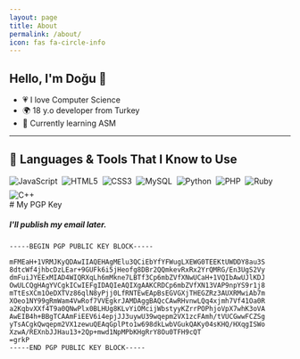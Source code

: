 ```yaml
---
layout: page
title: About
permalink: /about/
icon: fas fa-circle-info
---
```


## Hello, I'm Doğu 👋

- 💗 I love Computer Science  
- 🌍 18 y.o developer from Turkey  
- 🔭 Currently learning ASM  

---
## 🧠 Languages & Tools That I Know to Use

<div style="display: flex; flex-wrap: wrap; gap: 0.5rem;">

<img alt="JavaScript" src="https://img.shields.io/badge/javascript-%23323330.svg?style=for-the-badge&logo=javascript&logoColor=%23F7DF1E"/>
<img alt="HTML5" src="https://img.shields.io/badge/html5-%23E34F26.svg?style=for-the-badge&logo=html5&logoColor=white"/>
<img alt="CSS3" src="https://img.shields.io/badge/css3-%231572B6.svg?style=for-the-badge&logo=css3&logoColor=white"/>
<img alt="MySQL" src="https://img.shields.io/badge/mysql-%2300f.svg?style=for-the-badge&logo=mysql&logoColor=white"/>
<img alt="Python" src="https://img.shields.io/badge/Python-yellow?style=for-the-badge&logo=python"/>
<img alt="PHP" src="https://img.shields.io/badge/php-%234F5B93.svg?style=for-the-badge&logo=php&logoColor=white"/>
<img alt="Ruby" src="https://img.shields.io/badge/ruby-red.svg?style=for-the-badge&logo=ruby&logoColor=white"/>
<img alt="C++" src="https://img.shields.io/badge/C++-%2300599C.svg?style=for-the-badge&logo=c%2B%2B&logoColor=white"/>

</div>
# My PGP Key 
<h5>I'll publish my email later.</h5>
<div>

```
-----BEGIN PGP PUBLIC KEY BLOCK-----

mFMEaH+1VRMJKyQDAwIIAQEHAgMElu3QCiEbYfYFWugLXEWG0TEEKtUWDDY8au3S
8dtcWf4jhbcDzLEar+9GUFk6i5jHeofg8DBr2QQmkevRxRx2YrQMRG/En3UgS2Vy
dmFuiJYEExMIAD4WIQRXqLh6mMkne7LBTf3Cp6mbZVfXNwUCaH+1VQIbAwUJlKDJ
OwULCQgHAgYVCgkICwIEFgIDAQIeAQIXgAAKCRDCp6mbZVfXN13VAP9npYS9r1j8
mTtEsXCm1OeDXTVz86qlN8yPjj0LfRNTEwEApBsEGVGXjTHEGZRz3AUXRMwiAb7m
XOeo1NY99gRmWam4VwRof7VVEgkrJAMDAggBAQcCAwRHvnwLQq4xjmh7Vf41Oa0R
a2KqbvXXf4T9a0QNwPlx0BLHUg8KLvYiOMcijWbstyyKZrrPOPhjoVpX7whK3oVA
AwEIB4h+BBgTCAAmFiEEV6i4epjJJ3uywU39wqepm2VX1zcFAmh/tVUCGwwFCZSg
yTsACgkQwqepm2VX1zewuQEAqGplPto1w698dkLwbVGukQAKy04sKHQ/HXqgISWo
XzwA/REXnbJJHau13+2Qp+mwd1NpMPbKHgRrY8Ou0TFH9cQT
=grkP
-----END PGP PUBLIC KEY BLOCK-----
```
</div>
